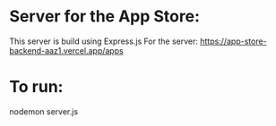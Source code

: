 # Server for the App Store:
This server is build using Express.js 
For the server: https://app-store-backend-aaz1.vercel.app/apps
# To run:
nodemon server.js
